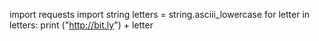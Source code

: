 import requests
import string
letters = string.asciii_lowercase
for letter in letters:
	print ("http://bit.ly") + letter
	